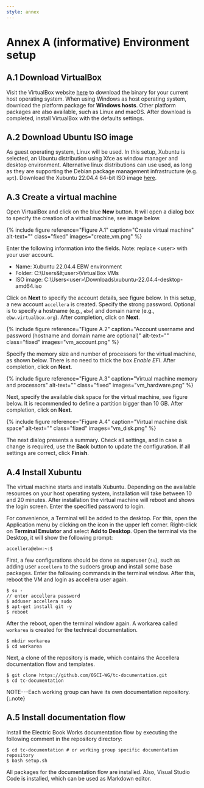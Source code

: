 ```yaml
---
style: annex
---
```


# Annex A **(informative)** Environment setup

## A.1 Download VirtualBox

Visit the VirtualBox website [here][virtualbox] to download the binary for your current host operating system. When using Windows as host operating system, download the platform package for **Windows hosts**. Other platform packages are also available, such as Linux and macOS. After download is completed, install VirtualBox with the defaults settings.

## A.2 Download Ubuntu ISO image

As guest operating system, Linux will be used. In this setup, Xubuntu is selected, an Ubuntu distribution using Xfce as window manager and desktop environment. Alternative linux distributions can use used, as long as they are supporting the Debian package management infrastructure (e.g. `apt`). Download the Xubuntu 22.04.4 64-bit ISO image [here][xubuntu].

## A.3 Create a virtual machine

Open VirtualBox and click on the blue **New** button. It will open a dialog box to specify the creation of a virtual machine, see image below.

{% include figure
   reference="Figure A.1"
   caption="Create virtual machine"
   alt-text=""
   class="fixed"
   images="create_vm.png"
%}

Enter the following information into the fields. Note: replace &lt;user&gt; with your user account.
- Name: Xubuntu 22.04.4 EBW environment
- Folder: C:\Users\&lt;user&gt;\VirtualBox VMs 
- ISO image: C:\Users\<user>\Downloads\xubuntu-22.04.4-desktop-amd64.iso

Click on **Next** to specify the account details, see figure below. In this setup, a new account `accellera` is created. Specify the strong password. Optional is to specify a hostname (e.g., `ebw`) and domain name (e.g., `ebw.virtualbox.org`). After completion, click on **Next**.

{% include figure
   reference="Figure A.2"
   caption="Account username and password (hostname and domain name are optional)"
   alt-text=""
   class="fixed"
   images="vm_account.png"
%}

Specify the memory size and number of processors for the virtual machine, as shown below. There is no need to thick the box *Enable EFI*. After completion, click on **Next**.

{% include figure
   reference="Figure A.3"
   caption="Virtual machine memory and processors"
   alt-text=""
   class="fixed"
   images="vm_hardware.png"
%}

Next, specify the available disk space for the virtual machine, see figure below. It is recommended to define a partition bigger than 10 GB. After completion, click on **Next**.

{% include figure
   reference="Figure A.4"
   caption="Virtual machine disk space"
   alt-text=""
   class="fixed"
   images="vm_disk.png"
%}

The next dialog presents a summary. Check all settings, and in case a change is required, use the **Back** button to update the configuration. If all settings are correct, click **Finish**.

## A.4 Install Xubuntu

The virtual machine starts and installs Xubuntu. Depending on the available resources on your host operating system, installation will take between 10 and 20 minutes. After installation the virtual machine will reboot and shows the login screen. Enter the specified password to login.

For convenience, a Terminal will be added to the desktop. For this, open the Application menu by clicking on the icon in the upper left corner.
Right-click on **Terminal Emulator** and select **Add to Desktop**. Open the terminal via the Desktop, it will show the following prompt:

    accellera@ebw:~:$

First, a few configurations should be done as superuser (`su`), such as adding user `accellera` to the sudoers group and install some base packages. Enter the following commands in the terminal window. After this, reboot the VM and login as accellera user again.
 
    $ su -
    // enter accellera password
    $ adduser accellera sudo
    $ apt-get install git -y
    $ reboot

After the reboot, open the terminal window again. A workarea called `workarea` is created for the technical documentation.

    $ mkdir workarea
    $ cd workarea
	
Next, a clone of the repository is made, which contains the Accellera documentation flow and templates.

    $ git clone https://github.com/OSCI-WG/tc-documentation.git
    $ cd tc-documentation

NOTE---Each working group can have its own documentation repository.
{:.note}

## A.5 Install documentation flow

Install the Electric Book Works documentation flow by executing the following comment in the repository directory:

    $ cd tc-documentation # or working group specific documentation repository
    $ bash setup.sh

All packages for the documentation flow are installed. Also, Visual Studio Code is installed, which can be used as Markdown editor.


[virtualbox]: https://www.virtualbox.org/wiki/Downloads
[xubuntu]: https://cdimage.ubuntu.com/xubuntu/releases/jammy/release/
